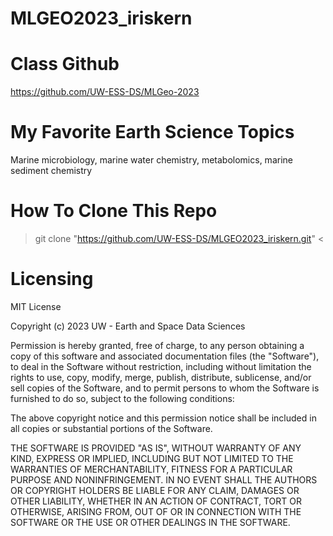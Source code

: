 # MLGEO2023_iriskern
# Class Github
https://github.com/UW-ESS-DS/MLGeo-2023

# My Favorite Earth Science Topics
Marine microbiology, marine water chemistry, metabolomics, marine sediment chemistry

# How To Clone This Repo
> git clone "https://github.com/UW-ESS-DS/MLGEO2023_iriskern.git" <

# Licensing
MIT License

Copyright (c) 2023 UW - Earth and Space Data Sciences

Permission is hereby granted, free of charge, to any person obtaining a copy
of this software and associated documentation files (the "Software"), to deal
in the Software without restriction, including without limitation the rights
to use, copy, modify, merge, publish, distribute, sublicense, and/or sell
copies of the Software, and to permit persons to whom the Software is
furnished to do so, subject to the following conditions:

The above copyright notice and this permission notice shall be included in all
copies or substantial portions of the Software.

THE SOFTWARE IS PROVIDED "AS IS", WITHOUT WARRANTY OF ANY KIND, EXPRESS OR
IMPLIED, INCLUDING BUT NOT LIMITED TO THE WARRANTIES OF MERCHANTABILITY,
FITNESS FOR A PARTICULAR PURPOSE AND NONINFRINGEMENT. IN NO EVENT SHALL THE
AUTHORS OR COPYRIGHT HOLDERS BE LIABLE FOR ANY CLAIM, DAMAGES OR OTHER
LIABILITY, WHETHER IN AN ACTION OF CONTRACT, TORT OR OTHERWISE, ARISING FROM,
OUT OF OR IN CONNECTION WITH THE SOFTWARE OR THE USE OR OTHER DEALINGS IN THE
SOFTWARE.
